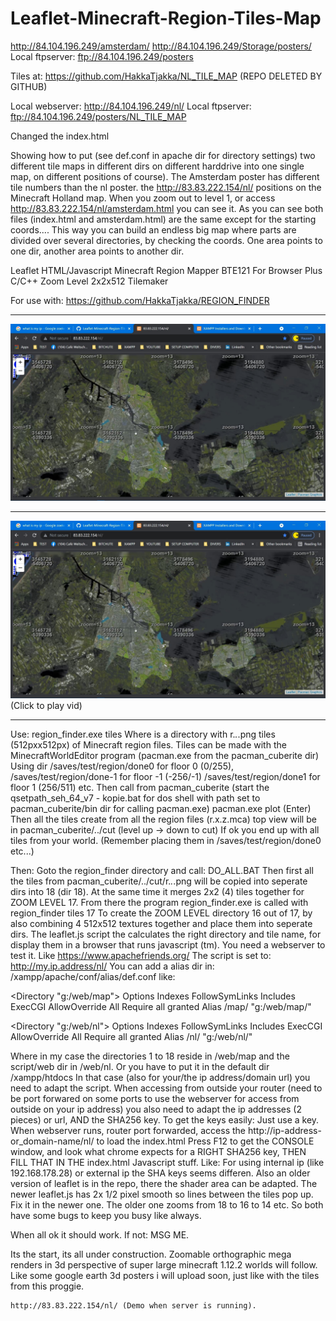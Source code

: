 # Leaflet-Minecraft-Region-Tiles-Map

http://84.104.196.249/amsterdam/
http://84.104.196.249/Storage/posters/
Local ftpserver: ftp://84.104.196.249/posters

Tiles at: https://github.com/HakkaTjakka/NL_TILE_MAP (REPO DELETED BY GITHUB)

Local webserver: http://84.104.196.249/nl/
Local ftpserver: ftp://84.104.196.249/posters/NL_TILE_MAP

Changed the index.html

Showing how to put (see def.conf in apache dir for directory settings) two different tile maps in different dirs on different harddrive into one single map, on different positions of course). The Amsterdam poster has different tile numbers than the nl poster.
the http://83.83.222.154/nl/ positions on the Minecraft Holland map. When you zoom out to level 1, or access http://83.83.222.154/nl/amsterdam.html you can see it.
As you can see both files (index.html and amsterdam.html) are the same except for the starting coords....
This way you can build an endless big map where parts are divided over several directories, by checking the coords. One area points to one dir, another area points to another dir.


Leaflet HTML/Javascript Minecraft Region Mapper BTE121 For Browser Plus C/C++ Zoom Level 2x2x512 Tilemaker

For use with: https://github.com/HakkaTjakka/REGION_FINDER

***
![clipboard_small](https://github.com/HakkaTjakka/Leaflet-Minecraft-Region-Tiles-Map/blob/main/NL/Untitled.png)
***
[![Demo CountPages alpha](https://github.com/HakkaTjakka/Leaflet-Minecraft-Region-Tiles-Map/blob/main/NL/Untitled.jpg)](https://www.youtube.com/embed/m01M_vSGTMw)
(Click to play vid)
***
  Use: region_finder.exe tiles <tiledir>
  Where <tiledir> is a directory with r.*.*.png tiles (512pxx512px) of Minecraft region files.
  Tiles can be made with the MinecraftWorldEditor program (pacman.exe from the pacman_cuberite dir)
    Using dir /saves/test/region/done0 for floor 0 (0/255), /saves/test/region/done-1 for floor -1 (-256/-1)
    /saves/test/region/done1 for floor 1 (256/511) etc.
    Then call from pacman_cuberite (start the qsetpath_seh_64_v7 - kopie.bat for dos shell with path set to pacman_cuberite/bin dir for calling pacman.exe)
    pacman.exe plot (Enter)
  Then all the tiles create from all the region files (r.x.z.mca) top view will be in pacman_cuberite/../cut (level up -> down to cut)
  If ok you end up with all tiles from your world. (Remember placing them in /saves/test/region/done0 etc...)

  Then:
  Goto the region_finder directory and call: DO_ALL.BAT
  Then first all the tiles from pacman_cuberite/../cut/r.*.*.png will be copied into seperate dirs into 18 (dir 18).
  At the same time it merges 2x2 (4) tiles together for ZOOM LEVEL 17.
  From there the program region_finder.exe is called with region_finder tiles 17
  To create the ZOOM LEVEL directory 16 out of 17, by also combining 4 512x512 textures together and place them into seperate dirs.
  The leaflet.js script the calculates the right directory and tile name, for display them in a browser that runs javascript (tm).
  You need a webserver to test it. Like https://www.apachefriends.org/
  The script is set to: http://my.ip.address/nl/
  You can add a alias dir in: /xampp/apache/conf/alias/def.conf like:

<Directory "g:/web/map">
    Options Indexes FollowSymLinks Includes ExecCGI
    AllowOverride All
    Require all granted
</Directory>
Alias /map/ "g:/web/map/"

<Directory "g:/web/nl">
    Options Indexes FollowSymLinks Includes ExecCGI
    AllowOverride All
    Require all granted
</Directory>
Alias /nl/ "g:/web/nl/"
	
  Where in my case the directories 1 to 18 reside in /web/map and the script/web dir in /web/nl. Or you have to put it in the default dir /xampp/htdocs
  In that case (also for your/the ip address/domain url) you need to adapt the script.
  When accessing from outside your router (need to be port forwared on some ports to use the webserver for access from outside on your ip address)
  you also need to adapt the ip addresses (2 pieces) or url, AND the SHA256 key.
  To get the keys easily:
    Just use a key. When webserver runs, router port forwarded, access the http://ip-address-or_domain-name/nl/ to load the index.html
    Press F12 to get the CONSOLE window, and look what chrome expects for a RIGHT SHA256 key, THEN FILL THAT IN THE index.html Javascript stuff.
    Like:
    	<script src="./leaflet2.js"
      		integrity="sha256-qV281PHHRLgHc2Yh8xiUUYArOdLIjSu4DJKvOjuUNqk="
      		crossorigin="">
	</script>
    For using internal ip (like 192.168.178.28) or external ip the SHA keys seems differen.
    Also an older version of leaflet is in the repo, there the shader area can be adapted. The newer leaflet.js has 2x 1/2 pixel smooth so lines between
    the tiles pop up. Fix it in the newer one. The older one zooms from 18 to 16 to 14 etc. So both have some bugs to keep you busy like always.

When all ok it should work. If not: MSG ME.

Its the start, its all under construction. 
Zoomable orthographic mega renders in 3d perspective of super large minecraft 1.12.2 worlds will follow. Like some google earth 3d posters i will upload
soon, just like with the tiles from this proggie.
	
	http://83.83.222.154/nl/ (Demo when server is running).
